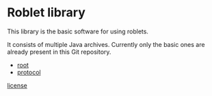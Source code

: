 
# Roblet library

This library is the basic software for using roblets.

It consists of multiple Java archives.
Currently only the basic ones are already present in this Git repository.
* [root](root/README.md)
* [protocol](protocol/README.md)

[license](LICENSE.md)